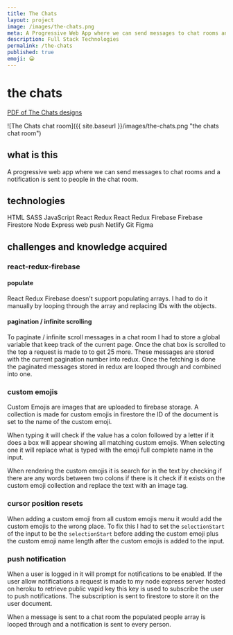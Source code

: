 ```yaml
---
title: The Chats
layout: project
image: /images/the-chats.png
meta: A Progressive Web App where we can send messages to chat rooms and a notification is sent to people in the chat room.
description: Full Stack Technologies
permalink: /the-chats
published: true
emoji: 😀️
---
```


# the chats

<p class="project__intro">
 <a href="/pdf/the-chats-designs.pdf">PDF of The Chats designs</a>
</p>

![The Chats chat room]({{ site.baseurl }}/images/the-chats.png "the chats chat room")

## what is this

A progressive web app where we can send messages to chat rooms and a notification is sent to people in the chat room.

## technologies

<div class="project__skills">
    <span class="project__skill">
        HTML
    </span>
    <span class="project__skill">
        SASS
    </span>
    <span class="project__skill">
        JavaScript
    </span>
    <span class="project__skill">
        React 
    </span>
    <span class="project__skill">
        Redux 
    </span>
    <span class="project__skill">
        React Redux Firebase 
    </span>
    <span class="project__skill">
        Firebase 
    </span>
    <span class="project__skill">
        Firestore 
    </span>
    <span class="project__skill">
        Node 
    </span>
    <span class="project__skill">
        Express 
    </span>
    <span class="project__skill">
        web push 
    </span>
    <span class="project__skill">
        Netlify 
    </span>
    <span class="project__skill">
        Git 
    </span>
    <span class="project__skill">
        Figma 
    </span>
</div>

## challenges and knowledge acquired

### react-redux-firebase

#### populate

React Redux Firebase doesn't support populating arrays. I had to do it manually by looping through the array and replacing IDs with the objects.

#### pagination / infinite scrolling

To paginate / infinite scroll messages in a chat room I had to store a global variable that keep track of the current page. Once the chat box is scrolled to the top a request is made to to get 25 more. These messages are stored with the current pagination number into redux. Once the fetching is done the paginated messages stored in redux are looped through and combined into one.

### custom emojis

Custom Emojis are images that are uploaded to firebase storage. A collection is made for custom emojis in firestore the ID of the document is set to the name of the custom emoji. 

When typing it will check if the value has a colon followed by a letter if it does a box will appear showing all matching custom emojis. When selecting one it will replace what is typed with the emoji full complete name in the input.

When rendering the custom emojis it is search for in the text by checking if there are any words between two colons if there is it check if it exists on the custom emoji collection and replace the text with an image tag. 

### cursor position resets 

When adding a custom emoji from all custom emojis menu it would add the custom emojis to the wrong place. To fix this I had to set the `selectionStart` of the input to be the `selectionStart` before adding the custom emoji plus the custom emoji name length after the custom emojis is added to the input.

### push notification

When a user is logged in it will prompt for notifications to be enabled. If the user allow notifications a request is made to my node express server hosted on heroku to retrieve public vapid key this key is used to subscribe the user to push notifications. The subscription is sent to firestore to store it on the user document.

When a message is sent to a chat room the populated people array is looped through and a notification is sent to every person.